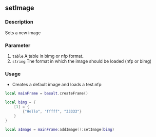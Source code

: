 ## setImage

### Description

Sets a new image

### Parameter

1. `table` A table in bimg or nfp format.
1. `string` The format in which the image should be loaded (nfp or bimg)

### Usage

* Creates a default image and loads a test.nfp

```lua
local mainFrame = basalt.createFrame()

local bimg = {
    [1] = {
        {"Hello", "fffff", "33333"}
    }
}

local aImage = mainFrame:addImage():setImage(bimg)
```
